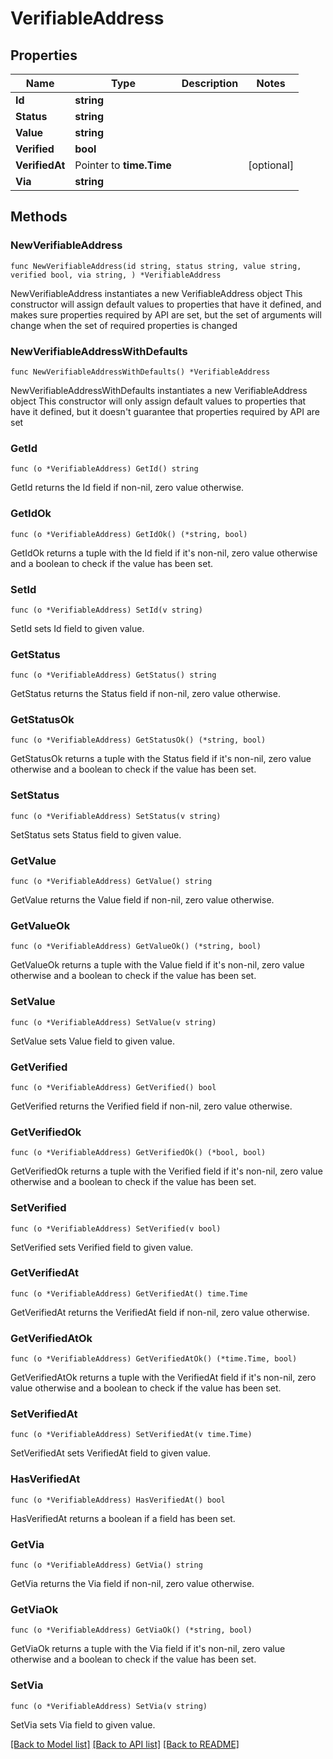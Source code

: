 # VerifiableAddress

## Properties

Name | Type | Description | Notes
------------ | ------------- | ------------- | -------------
**Id** | **string** |  | 
**Status** | **string** |  | 
**Value** | **string** |  | 
**Verified** | **bool** |  | 
**VerifiedAt** | Pointer to **time.Time** |  | [optional] 
**Via** | **string** |  | 

## Methods

### NewVerifiableAddress

`func NewVerifiableAddress(id string, status string, value string, verified bool, via string, ) *VerifiableAddress`

NewVerifiableAddress instantiates a new VerifiableAddress object
This constructor will assign default values to properties that have it defined,
and makes sure properties required by API are set, but the set of arguments
will change when the set of required properties is changed

### NewVerifiableAddressWithDefaults

`func NewVerifiableAddressWithDefaults() *VerifiableAddress`

NewVerifiableAddressWithDefaults instantiates a new VerifiableAddress object
This constructor will only assign default values to properties that have it defined,
but it doesn't guarantee that properties required by API are set

### GetId

`func (o *VerifiableAddress) GetId() string`

GetId returns the Id field if non-nil, zero value otherwise.

### GetIdOk

`func (o *VerifiableAddress) GetIdOk() (*string, bool)`

GetIdOk returns a tuple with the Id field if it's non-nil, zero value otherwise
and a boolean to check if the value has been set.

### SetId

`func (o *VerifiableAddress) SetId(v string)`

SetId sets Id field to given value.


### GetStatus

`func (o *VerifiableAddress) GetStatus() string`

GetStatus returns the Status field if non-nil, zero value otherwise.

### GetStatusOk

`func (o *VerifiableAddress) GetStatusOk() (*string, bool)`

GetStatusOk returns a tuple with the Status field if it's non-nil, zero value otherwise
and a boolean to check if the value has been set.

### SetStatus

`func (o *VerifiableAddress) SetStatus(v string)`

SetStatus sets Status field to given value.


### GetValue

`func (o *VerifiableAddress) GetValue() string`

GetValue returns the Value field if non-nil, zero value otherwise.

### GetValueOk

`func (o *VerifiableAddress) GetValueOk() (*string, bool)`

GetValueOk returns a tuple with the Value field if it's non-nil, zero value otherwise
and a boolean to check if the value has been set.

### SetValue

`func (o *VerifiableAddress) SetValue(v string)`

SetValue sets Value field to given value.


### GetVerified

`func (o *VerifiableAddress) GetVerified() bool`

GetVerified returns the Verified field if non-nil, zero value otherwise.

### GetVerifiedOk

`func (o *VerifiableAddress) GetVerifiedOk() (*bool, bool)`

GetVerifiedOk returns a tuple with the Verified field if it's non-nil, zero value otherwise
and a boolean to check if the value has been set.

### SetVerified

`func (o *VerifiableAddress) SetVerified(v bool)`

SetVerified sets Verified field to given value.


### GetVerifiedAt

`func (o *VerifiableAddress) GetVerifiedAt() time.Time`

GetVerifiedAt returns the VerifiedAt field if non-nil, zero value otherwise.

### GetVerifiedAtOk

`func (o *VerifiableAddress) GetVerifiedAtOk() (*time.Time, bool)`

GetVerifiedAtOk returns a tuple with the VerifiedAt field if it's non-nil, zero value otherwise
and a boolean to check if the value has been set.

### SetVerifiedAt

`func (o *VerifiableAddress) SetVerifiedAt(v time.Time)`

SetVerifiedAt sets VerifiedAt field to given value.

### HasVerifiedAt

`func (o *VerifiableAddress) HasVerifiedAt() bool`

HasVerifiedAt returns a boolean if a field has been set.

### GetVia

`func (o *VerifiableAddress) GetVia() string`

GetVia returns the Via field if non-nil, zero value otherwise.

### GetViaOk

`func (o *VerifiableAddress) GetViaOk() (*string, bool)`

GetViaOk returns a tuple with the Via field if it's non-nil, zero value otherwise
and a boolean to check if the value has been set.

### SetVia

`func (o *VerifiableAddress) SetVia(v string)`

SetVia sets Via field to given value.



[[Back to Model list]](../README.md#documentation-for-models) [[Back to API list]](../README.md#documentation-for-api-endpoints) [[Back to README]](../README.md)


